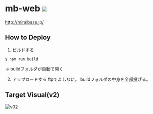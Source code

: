 # mb-web ![](https://img.shields.io/badge/MIRAI-BASE-brightgreen.svg)

http://miraibase.jp/

## How to Deploy
1. ビルドする
```shell
$ npm run build
```
→ buildフォルダが自動で開く

2. アップロードする
ftpでよしなに。
buildフォルダの中身を全部投げる。

## Target Visual(v2)
![v02](https://user-images.githubusercontent.com/9881744/37420442-22ffa112-27fa-11e8-86b5-66563558c1b3.png)
